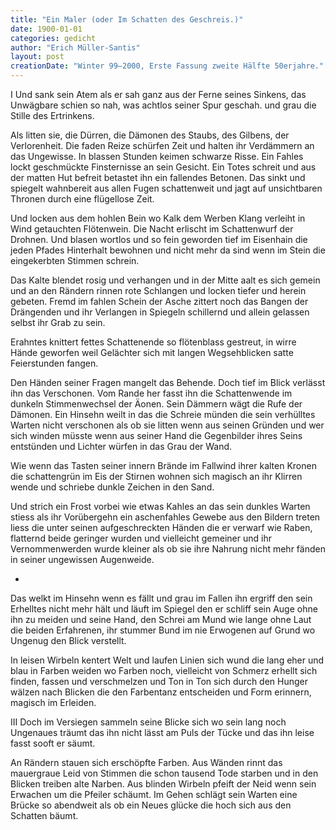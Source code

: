 ```yaml
---
title: "Ein Maler (oder Im Schatten des Geschreis.)"
date: 1900-01-01
categories: gedicht
author: "Erich Müller-Santis"
layout: post
creationDate: "Winter 99–2000, Erste Fassung zweite Hälfte 50erjahre."
---
```

I
Und sank sein Atem als er sah
ganz aus der Ferne seines Sinkens,
das Unwägbare schien so nah,
was achtlos seiner Spur geschah.
und grau die Stille des Ertrinkens.

Als litten sie, die Dürren, die Dämonen
des Staubs, des Gilbens, der Verlorenheit.
Die faden Reize schürfen Zeit
und halten ihr Verdämmern an das Ungewisse.
In blassen Stunden keimen schwarze Risse.
Ein Fahles lockt geschmückte Finsternisse
an sein Gesicht. Ein Totes schreit
und aus der matten Hut befreit
betastet ihn ein fallendes Betonen.
Das sinkt und spiegelt wahnbereit
aus allen Fugen schattenweit
und jagt auf unsichtbaren Thronen
durch eine flügellose Zeit.

Und locken aus dem hohlen Bein
wo Kalk dem Werben Klang verleiht
in Wind getauchten Flötenwein.
Die Nacht erlischt im Schattenwurf der Drohnen.
Und blasen wortlos und so fein
geworden tief im Eisenhain
die jeden Pfades Hinterhalt bewohnen
und nicht mehr da sind wenn im Stein
die eingekerbten Stimmen schrein.

Das Kalte blendet rosig und verhangen
und in der Mitte aalt es sich gemein
und an den Rändern rinnen rote Schlangen
und locken tiefer und herein
gebeten. Fremd im fahlen Schein
der Asche zittert noch das Bangen
der Drängenden und ihr Verlangen
in Spiegeln schillernd und allein
gelassen selbst ihr Grab zu sein.

Erahntes knittert fettes Schattenende
so flötenblass gestreut, in wirre Hände
geworfen weil Gelächter sich mit langen
Wegsehblicken satte Feierstunden fangen.

Den Händen seiner Fragen mangelt das Behende.
Doch tief im Blick verlässt ihn das Verschonen.
Vom Rande her fasst ihn die Schattenwende
im dunkeln Stimmenwechsel der Äonen.
Sein Dämmern wägt die Rufe der Dämonen.
Ein Hinsehn weilt in das die Schreie münden
die sein verhülltes Warten nicht verschonen
als ob sie litten wenn aus seinen Gründen
und wer sich winden müsste wenn aus seiner Hand
die Gegenbilder ihres Seins entstünden
und Lichter würfen in das Grau der Wand.

Wie wenn das Tasten seiner innern Brände
im Fallwind ihrer kalten Kronen
die schattengrün im Eis der Stirnen wohnen
sich magisch an ihr Klirren wende
und schriebe dunkle Zeichen in den Sand.

Und strich ein Frost vorbei wie etwas Kahles
an das sein dunkles Warten stiess
als ihr Vorübergehn ein aschenfahles
Gewebe aus den Bildern treten liess
die unter seinen aufgeschreckten Händen
die er verwarf wie Raben, flatternd beide
geringer wurden und vielleicht gemeiner
und ihr Vernommenwerden wurde kleiner
als ob sie ihre Nahrung nicht mehr fänden
in seiner ungewissen Augenweide.

*

Das welkt im Hinsehn wenn es fällt
und grau im Fallen ihn ergriff
den sein Erhelltes nicht mehr hält
und läuft im Spiegel den er schliff
sein Auge ohne ihn zu meiden
und seine Hand, den Schrei am Mund
wie lange ohne Laut die beiden
Erfahrenen, ihr stummer Bund
im nie Erwogenen auf Grund
wo Ungenug den Blick verstellt.

In leisen Wirbeln kentert Welt
und laufen Linien sich wund
die lang eher und blau in Farben weiden
wo Farben noch, vielleicht von Schmerz erhellt
sich finden, fassen und verschmelzen
und Ton in Ton sich durch den Hunger wälzen
nach Blicken die den Farbentanz entscheiden
und Form erinnern, magisch im Erleiden.

III
Doch im Versiegen sammeln seine Blicke
sich wo sein lang noch Ungenaues träumt
das ihn nicht lässt am Puls der Tücke
und das ihn leise fasst sooft er säumt.

An Rändern stauen sich erschöpfte Farben.
Aus Wänden rinnt das mauergraue Leid
von Stimmen die schon tausend Tode starben
und in den Blicken treiben alte Narben.
Aus blinden Wirbeln pfeift der Neid
wenn sein Erwachen um die Pfeiler schäumt.
Im Gehen schlägt sein Warten eine Brücke
so abendweit als ob ein Neues glücke
die hoch sich aus den Schatten bäumt.

